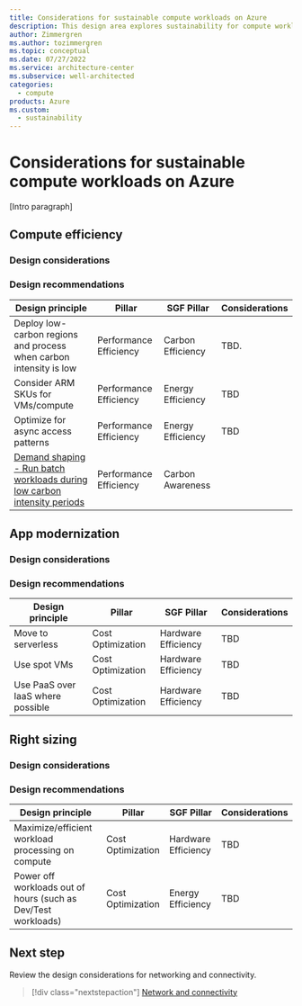 ```yaml
---
title: Considerations for sustainable compute workloads on Azure
description: This design area explores sustainability for compute workloads on Azure.
author: Zimmergren
ms.author: tozimmergren
ms.topic: conceptual
ms.date: 07/27/2022
ms.service: architecture-center
ms.subservice: well-architected
categories: 
  - compute
products: Azure
ms.custom:
  - sustainability
---
```


# Considerations for sustainable compute workloads on Azure

[Intro paragraph]

## Compute efficiency

### Design considerations

### Design recommendations

|Design principle|Pillar|SGF Pillar|Considerations|
|---|---|---|---|
|Deploy low-carbon regions and process when carbon intensity is low|Performance Efficiency|Carbon Efficiency|TBD.|
|Consider ARM SKUs for VMs/compute|Performance Efficiency|Energy Efficiency|TBD|
|Optimize for async access patterns|Performance Efficiency|Energy Efficiency|TBD|
|[Demand shaping - Run batch workloads during low carbon intensity periods](/azure/architecture/data-guide/big-data/batch-processing)|Performance Efficiency|Carbon Awareness|

## App modernization

### Design considerations

### Design recommendations

|Design principle|Pillar|SGF Pillar|Considerations|
|---|---|---|---|
|Move to serverless|Cost Optimization|Hardware Efficiency|TBD|
|Use spot VMs|Cost Optimization|Hardware Efficiency|TBD|
|Use PaaS over IaaS where possible|Cost Optimization|Hardware Efficiency|TBD|

## Right sizing

### Design considerations

### Design recommendations

|Design principle|Pillar|SGF Pillar|Considerations|
|---|---|---|---|
|Maximize/efficient workload processing on compute|Cost Optimization|Hardware Efficiency|TBD|
|Power off workloads out of hours (such as Dev/Test workloads)|Cost Optimization|Energy Efficiency|TBD|

## Next step

Review the design considerations for networking and connectivity.

> [!div class="nextstepaction"]
> [Network and connectivity](sustainability-networking.md)